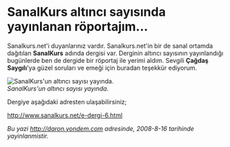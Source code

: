 # SanalKurs altıncı sayısında yayınlanan röportajım... 

Sanalkurs.net'i duyanlarınız vardır. Sanalkurs.net'in bir de sanal
ortamda dağıtılan **SanalKurs** adında dergisi var. Derginin altıncı
sayısının yayınlandığı bugünlerde ben de dergide bir röportaj ile yerimi
aldım. Sevgili **Çağdaş Saygılı**'ya güzel soruları ve emeği için
buradan teşekkür ediyorum.

![SanalKurs'un altıncı sayısı
yayında.](../media/SanalKurs_altinci_sayisinda_yayinlanan_roportajim/16082008_1.jpg)\
*SanalKurs'un altıncı sayısı yayında.*

Dergiye aşağıdaki adresten ulaşabilirsiniz;

<http://www.sanalkurs.net/e-dergi-6.html>


*Bu yazi http://daron.yondem.com adresinde, 2008-8-16 tarihinde yayinlanmistir.*